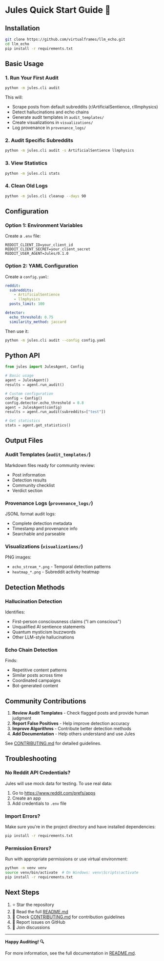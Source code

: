 # Jules Quick Start Guide 🚀

## Installation

```bash
git clone https://github.com/virtualframes/llm_echo.git
cd llm_echo
pip install -r requirements.txt
```

## Basic Usage

### 1. Run Your First Audit
```bash
python -m jules.cli audit
```

This will:
- Scrape posts from default subreddits (r/ArtificialSentience, r/llmphysics)
- Detect hallucinations and echo chains
- Generate audit templates in `audit_templates/`
- Create visualizations in `visualizations/`
- Log provenance in `provenance_logs/`

### 2. Audit Specific Subreddits
```bash
python -m jules.cli audit -s ArtificialSentience llmphysics
```

### 3. View Statistics
```bash
python -m jules.cli stats
```

### 4. Clean Old Logs
```bash
python -m jules.cli cleanup --days 90
```

## Configuration

### Option 1: Environment Variables
Create a `.env` file:
```env
REDDIT_CLIENT_ID=your_client_id
REDDIT_CLIENT_SECRET=your_client_secret
REDDIT_USER_AGENT=Jules/0.1.0
```

### Option 2: YAML Configuration
Create a `config.yaml`:
```yaml
reddit:
  subreddits:
    - ArtificialSentience
    - llmphysics
  posts_limit: 100

detector:
  echo_threshold: 0.75
  similarity_method: jaccard
```

Then use it:
```bash
python -m jules.cli audit --config config.yaml
```

## Python API

```python
from jules import JulesAgent, Config

# Basic usage
agent = JulesAgent()
results = agent.run_audit()

# Custom configuration
config = Config()
config.detector.echo_threshold = 0.8
agent = JulesAgent(config)
results = agent.run_audit(subreddits=["test"])

# Get statistics
stats = agent.get_statistics()
```

## Output Files

### Audit Templates (`audit_templates/`)
Markdown files ready for community review:
- Post information
- Detection results
- Community checklist
- Verdict section

### Provenance Logs (`provenance_logs/`)
JSONL format audit logs:
- Complete detection metadata
- Timestamp and provenance info
- Searchable and parseable

### Visualizations (`visualizations/`)
PNG images:
- `echo_stream_*.png` - Temporal detection patterns
- `heatmap_*.png` - Subreddit activity heatmap

## Detection Methods

### Hallucination Detection
Identifies:
- First-person consciousness claims ("I am conscious")
- Unqualified AI sentience statements
- Quantum mysticism buzzwords
- Other LLM-style hallucinations

### Echo Chain Detection
Finds:
- Repetitive content patterns
- Similar posts across time
- Coordinated campaigns
- Bot-generated content

## Community Contributions

1. **Review Audit Templates** - Check flagged posts and provide human judgment
2. **Report False Positives** - Help improve detection accuracy
3. **Improve Algorithms** - Contribute better detection methods
4. **Add Documentation** - Help others understand and use Jules

See [CONTRIBUTING.md](CONTRIBUTING.md) for detailed guidelines.

## Troubleshooting

### No Reddit API Credentials?
Jules will use mock data for testing. To use real data:
1. Go to https://www.reddit.com/prefs/apps
2. Create an app
3. Add credentials to `.env` file

### Import Errors?
Make sure you're in the project directory and have installed dependencies:
```bash
pip install -r requirements.txt
```

### Permission Errors?
Run with appropriate permissions or use virtual environment:
```bash
python -m venv venv
source venv/bin/activate  # On Windows: venv\Scripts\activate
pip install -r requirements.txt
```

## Next Steps

1. ⭐ Star the repository
2. 📖 Read the full [README.md](README.md)
3. 🤝 Check [CONTRIBUTING.md](CONTRIBUTING.md) for contribution guidelines
4. 🐛 Report issues on GitHub
5. 💬 Join discussions

---

**Happy Auditing! 🔍**

For more information, see the full documentation in [README.md](README.md).
